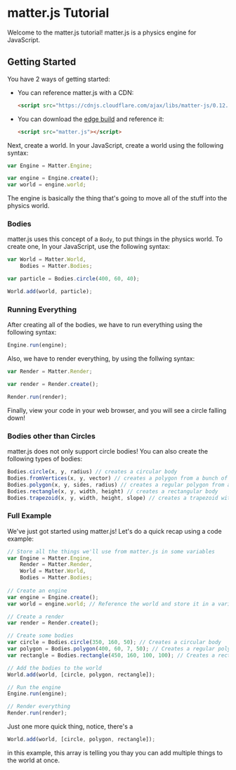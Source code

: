 # matter.js Tutorial
Welcome to the matter.js tutorial!
matter.js is a physics engine for JavaScript.

## Getting Started
You have 2 ways of getting started:

* You can reference matter.js with a CDN:
  
  ```html
  <script src="https://cdnjs.cloudflare.com/ajax/libs/matter-js/0.12.0/matter.js"></script>
  ```

* You can download the [edge build](https://github.com/liabru/matter-js/blob/master/build/matter.js) and reference it:
  
  ```html
  <script src="matter.js"></script>
  ```

Next, create a world.
In your JavaScript, create a world using the following syntax:
```javascript
var Engine = Matter.Engine;

var engine = Engine.create();
var world = engine.world;
```
The engine is basically the thing that's going to move all of the stuff into the physics world.

### Bodies
matter.js uses this concept of a `Body`, to put things in the physics world.
To create one, In your JavaScript, use the following syntax:
```javascript
var World = Matter.World,
    Bodies = Matter.Bodies;

var particle = Bodies.circle(400, 60, 40);

World.add(world, particle);
```

### Running Everything
After creating all of the bodies, we have to run everything using the following syntax:
```javascript
Engine.run(engine);
```
Also, we have to render everything, by using the follwing syntax:
```javascript
var Render = Matter.Render;

var render = Render.create();

Render.run(render);
```
Finally, view your code in your web browser, and you will see a circle falling down!

### Bodies other than Circles
matter.js does not only support circle bodies! You can also create the following types of bodies:
```javascript
Bodies.circle(x, y, radius) // creates a circular body
Bodies.fromVertices(x, y, vector) // creates a polygon from a bunch of vertices
Bodies.polygon(x, y, sides, radius) // creates a regular polygon from a number of sides
Bodies.rectangle(x, y, width, height) // creates a rectangular body
Bodies.trapezoid(x, y, width, height, slope) // creates a trapezoid with its base being a horizontal line
```

### Full Example
We've just got started using matter.js! Let's do a quick recap using a code example:
```javascript
// Store all the things we'll use from matter.js in some variables
var Engine = Matter.Engine,
    Render = Matter.Render,
    World = Matter.World,
    Bodies = Matter.Bodies;
    
// Create an engine
var engine = Engine.create();
var world = engine.world; // Reference the world and store it in a variable

// Create a render
var render = Render.create();

// Create some bodies
var circle = Bodies.circle(350, 160, 50); // Creates a circular body
var polygon = Bodies.polygon(400, 60, 7, 50); // Creates a regular polygon with 7 sides
var rectangle = Bodies.rectangle(450, 160, 100, 100); // Creates a rectangular body

// Add the bodies to the world
World.add(world, [circle, polygon, rectangle]);

// Run the engine
Engine.run(engine);

// Render everything
Render.run(render);
```
Just one more quick thing, notice, there's a
```javascript
World.add(world, [circle, polygon, rectangle]);
```
in this example, this array is telling you thay you can add multiple things to the world at once.
